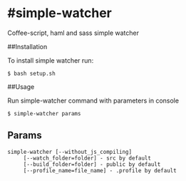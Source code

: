 #simple-watcher
==============

Coffee-script, haml and sass simple watcher

##Installation

To install simple watcher run:

    $ bash setup.sh

##Usage

Run simple-watcher command with parameters in console

    $ simple-watcher params

## Params

    simple-watcher [--without_js_compiling]
         [--watch_folder=folder] - src by default
         [--build_folder=folder] - public by default
         [--profile_name=file_name] - .profile by default
